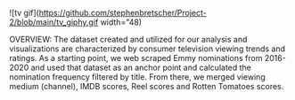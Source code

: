 ![tv gif](https://github.com/stephenbretscher/Project-2/blob/main/tv_giphy.gif width="48)


OVERVIEW: 
The dataset created and utilized for our analysis and visualizations are characterized by consumer television viewing trends and ratings. As a starting point, we web scraped Emmy nominations from 2016-2020 and used that dataset as an anchor point and calculated the nomination frequency filtered by title. From there, we merged viewing medium (channel), IMDB scores, Reel scores and Rotten Tomatoes scores.
